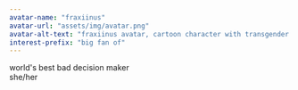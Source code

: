 ```yaml
---
avatar-name: "fraxiinus"
avatar-url: "assets/img/avatar.png"
avatar-alt-text: "fraxiinus avatar, cartoon character with transgender flag background"
interest-prefix: "big fan of"
---
```


world's best bad decision maker  
she/her
